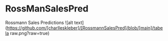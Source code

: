# RossManSalesPred
Rossmann Sales Predictions 
![alt text](https://github.com/[charlleskleber]/[RossmannSalesPred]/blob/[main]/tabela raw.png?raw=true)

